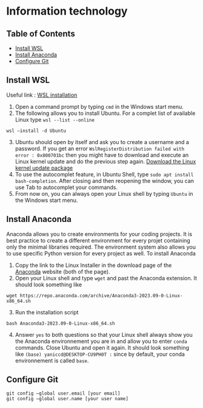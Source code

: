 # Information technology

## Table of Contents
- [Install WSL](#install_wsl)
- [Install Anaconda](#install_anaconda)
- [Configure Git](#configure_git)

## Install WSL
Useful link : [WSL installation](https://learn.microsoft.com/en-us/windows/wsl/install)
1. Open a command prompt by typing `cmd` in the Windows start menu.
2. The following allows you to install Ubuntu. For a complet list of available Linux type `wsl --list --online`
```
wsl –install -d Ubuntu
``` 
3. Ubuntu should open by itself and ask you to create a username and a password. If you get an error `WslRegisterDistribution failed with error : 0x800701bc` then you might have to download and execute an Linux kernel update and do the previous step again. [Download the Linux kernel update package](https://learn.microsoft.com/en-us/windows/wsl/install-manual#step-4---download-the-linux-kernel-update-package)
4. To use the autocomplet feature, in Ubuntu Shell, type `sudo apt install bash-completion`. After closing and then reopening the window, you can use Tab to autocomplet your commands.
5. From now on, you can always open your Linux shell by typing `Ubuntu` in the Windows start menu.

## Install Anaconda
Anaconda allows you to create environments for your coding projects. It is best practice to create a different environment for every projet containing only the minimal libraries required. The environment system also allows you to use specific Python version for every project as well. To install Anaconda
1.  Copy the link to the Linux Installer in the download page of the [Anaconda](https://www.anaconda.com/download/#linux) website (both of the page).
2. Open your Linux shell and type `wget` and past the Anaconda extension. It should look something like
```
wget https://repo.anaconda.com/archive/Anaconda3-2023.09-0-Linux-x86_64.sh
```
3. Run the installation script
```
bash Anaconda3-2023.09-0-Linux-x86_64.sh
```
4. Answer `yes` to both questions so that your Linux shell always show you the Anaconda environnement you are in and allow you to enter `conda` commands. Close Ubuntu and open it again. It should look something like `(base) yaniccd@DESKTOP-CU9PH0T :` since by default, your conda environnement is called `base`.

## Configure Git
```
git config –global user.email [your email]
git config –global user.name [your user name]
```
